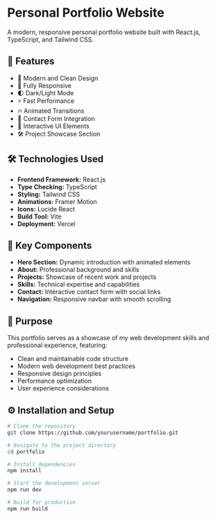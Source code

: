 # Personal Portfolio Website

A modern, responsive personal portfolio website built with React.js, TypeScript, and Tailwind CSS.

## 🌟 Features

- 🎨 Modern and Clean Design
- 📱 Fully Responsive
- 🌓 Dark/Light Mode
- ⚡ Fast Performance
- 🔥 Animated Transitions
- 📧 Contact Form Integration
- 🎯 Interactive UI Elements
- 🛠️ Project Showcase Section

## 🛠️ Technologies Used

- **Frontend Framework:** React.js
- **Type Checking:** TypeScript
- **Styling:** Tailwind CSS
- **Animations:** Framer Motion
- **Icons:** Lucide React
- **Build Tool:** Vite
- **Deployment:** Vercel

## 🚀 Key Components

- **Hero Section:** Dynamic introduction with animated elements
- **About:** Professional background and skills
- **Projects:** Showcase of recent work and projects
- **Skills:** Technical expertise and capabilities
- **Contact:** Interactive contact form with social links
- **Navigation:** Responsive navbar with smooth scrolling

## 🎯 Purpose

This portfolio serves as a showcase of my web development skills and professional experience, featuring:
- Clean and maintainable code structure
- Modern web development best practices
- Responsive design principles
- Performance optimization
- User experience considerations

## ⚙️ Installation and Setup

```bash
# Clone the repository
git clone https://github.com/yourusername/portfolio.git

# Navigate to the project directory
cd portfolio

# Install dependencies
npm install

# Start the development server
npm run dev

# Build for production
npm run build